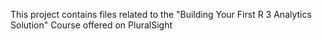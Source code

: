 This project contains files related to the "Building Your First R 3 Analytics Solution" Course offered on PluralSight